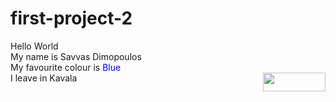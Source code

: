 # first-project-2
<html>
<head>
<title></title> 
</head>
<body>
Hello World <br>
My name is Savvas Dimopoulos </br>
My favourite colour is <font color="#0000ff"> Blue </font> </br>
I leave in Kavala <img src=kavala_view.jpg width="100" height="30" align="right" />
</body>
<html>
